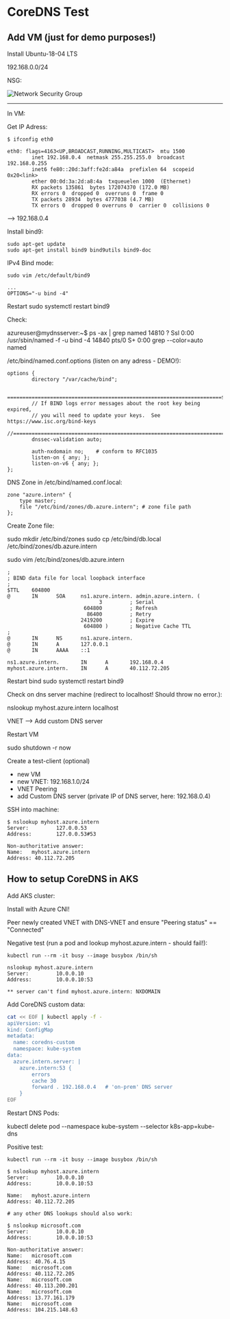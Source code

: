 # CoreDNS Test

## Add VM (just for demo purposes!)

Install Ubuntu-18-04 LTS

192.168.0.0/24

NSG:

![Network Security Group](./nsg.png "Network Security Group")

---

In VM:

Get IP Adress:

```shell
$ ifconfig eth0

eth0: flags=4163<UP,BROADCAST,RUNNING,MULTICAST>  mtu 1500
        inet 192.168.0.4  netmask 255.255.255.0  broadcast 192.168.0.255
        inet6 fe80::20d:3aff:fe2d:a84a  prefixlen 64  scopeid 0x20<link>
        ether 00:0d:3a:2d:a8:4a  txqueuelen 1000  (Ethernet)
        RX packets 135861  bytes 172074370 (172.0 MB)
        RX errors 0  dropped 0  overruns 0  frame 0
        TX packets 28934  bytes 4777038 (4.7 MB)
        TX errors 0  dropped 0 overruns 0  carrier 0  collisions 0
```

--> 192.168.0.4

Install bind9:

```shell
sudo apt-get update
sudo apt-get install bind9 bind9utils bind9-doc
```

IPv4 Bind mode:

```shell
sudo vim /etc/default/bind9

...
OPTIONS="-u bind -4"
```

Restart sudo systemctl restart bind9

Check:

azureuser@mydnsserver:~$ ps -ax | grep named
14810 ?        Ssl    0:00 /usr/sbin/named -f -u bind -4
14840 pts/0    S+     0:00 grep --color=auto named

/etc/bind/named.conf.options (listen on any adress - DEMO!):

```plain
options {
        directory "/var/cache/bind";

        ======================================================================$
        // If BIND logs error messages about the root key being expired,
        // you will need to update your keys.  See https://www.isc.org/bind-keys
        //======================================================================$
        dnssec-validation auto;

        auth-nxdomain no;    # conform to RFC1035
        listen-on { any; };
        listen-on-v6 { any; };
};
```

DNS Zone in /etc/bind/named.conf.local:

```plain
zone "azure.intern" {
    type master;
    file "/etc/bind/zones/db.azure.intern"; # zone file path
};
```

Create Zone file:

sudo mkdir /etc/bind/zones
sudo cp /etc/bind/db.local /etc/bind/zones/db.azure.intern

sudo vim /etc/bind/zones/db.azure.intern

```plain
;
; BIND data file for local loopback interface
;
$TTL    604800
@       IN      SOA     ns1.azure.intern. admin.azure.intern. (
                              3         ; Serial
                         604800         ; Refresh
                          86400         ; Retry
                        2419200         ; Expire
                         604800 )       ; Negative Cache TTL
;
@       IN      NS      ns1.azure.intern.
@       IN      A       127.0.0.1
@       IN      AAAA    ::1

ns1.azure.intern.       IN      A       192.168.0.4
myhost.azure.intern.    IN      A       40.112.72.205
```

Restart bind
sudo systemctl restart bind9

Check on dns server machine (redirect to localhost! Should throw no error.):

nslookup myhost.azure.intern localhost

VNET --> Add custom DNS server

Restart VM

sudo shutdown -r now

Create a test-client (optional)

- new VM
- new VNET: 192.168.1.0/24
- VNET Peering
- add Custom DNS server (private IP of DNS server, here: 192.168.0.4)

SSH into machine: 

```shell
$ nslookup myhost.azure.intern
Server:         127.0.0.53
Address:        127.0.0.53#53

Non-authoritative answer:
Name:   myhost.azure.intern
Address: 40.112.72.205
```

## How to setup CoreDNS in AKS

Add AKS cluster:

Install with Azure CNI!

Peer newly created VNET with DNS-VNET and ensure "Peering status" == "Connected"

Negative test (run a pod and lookup myhost.azure.intern - should fail!):

```shell
kubectl run --rm -it busy --image busybox /bin/sh

nslookup myhost.azure.intern
Server:         10.0.0.10
Address:        10.0.0.10:53

** server can't find myhost.azure.intern: NXDOMAIN

```

Add CoreDNS custom data:

```bash
cat << EOF | kubectl apply -f -
apiVersion: v1
kind: ConfigMap
metadata:
  name: coredns-custom
  namespace: kube-system
data:
  azure.intern.server: |
    azure.intern:53 {
        errors
        cache 30
        forward . 192.168.0.4   # 'on-prem' DNS server
    }
EOF
```

Restart DNS Pods:

kubectl delete pod --namespace kube-system --selector k8s-app=kube-dns

Positive test:

```shell
kubectl run --rm -it busy --image busybox /bin/sh

$ nslookup myhost.azure.intern
Server:         10.0.0.10
Address:        10.0.0.10:53

Name:   myhost.azure.intern
Address: 40.112.72.205

# any other DNS lookups should also work:

$ nslookup microsoft.com
Server:         10.0.0.10
Address:        10.0.0.10:53

Non-authoritative answer:
Name:   microsoft.com
Address: 40.76.4.15
Name:   microsoft.com
Address: 40.112.72.205
Name:   microsoft.com
Address: 40.113.200.201
Name:   microsoft.com
Address: 13.77.161.179
Name:   microsoft.com
Address: 104.215.148.63

```
